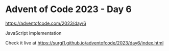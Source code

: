 # Advent of Code 2023 - Day 6

https://adventofcode.com/2023/day/6

JavaScript implementation

Check it live at https://surgi1.github.io/adventofcode/2023/day6/index.html
